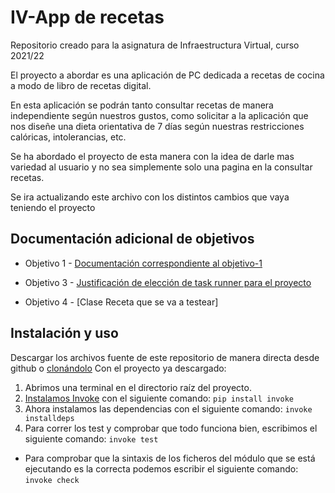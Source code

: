 # IV-App de recetas
Repositorio creado para la asignatura de Infraestructura Virtual, curso 2021/22

El proyecto a abordar es una aplicación de PC dedicada a recetas de cocina 
a modo de libro de recetas digital.

En esta aplicación se podrán tanto consultar recetas de manera independiente según nuestros gustos,
como solicitar a la aplicación que nos diseñe una dieta orientativa de 7 días según nuestras restricciones
calóricas, intolerancias, etc.

Se ha abordado el proyecto de esta manera con la idea de darle mas variedad al usuario y no sea simplemente solo 
una pagina en la consultar recetas.

Se ira actualizando este archivo con los distintos cambios que vaya teniendo el proyecto

## Documentación adicional de objetivos

* Objetivo 1 - [Documentación correspondiente al objetivo-1](docs/HU.md)

* Objetivo 3 - [Justificación de elección de task runner para el proyecto](docs/obj3.md)

* Objetivo 4 - [Clase Receta que se va a testear]

## Instalación y uso

Descargar los archivos fuente de este repositorio de manera directa desde github o [clonándolo](https://docs.github.com/es/repositories/creating-and-managing-repositories/cloning-a-repository)
Con el proyecto ya descargado:
1. Abrimos una terminal en el directorio raíz del proyecto.
2. [Instalamos Invoke](https://www.pyinvoke.org/installing.html) con el siguiente comando: ```pip install invoke```
3. Ahora instalamos las dependencias con el siguiente comando: ```invoke installdeps```
4. Para correr los test y comprobar que todo funciona bien, escribimos el siguiente comando: ```invoke test```

* Para comprobar que la sintaxis de los ficheros del módulo que se está ejecutando es la correcta podemos escribir el siguiente comando: ```invoke check```
